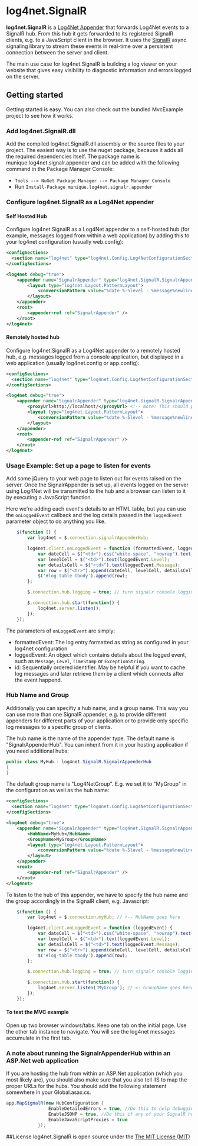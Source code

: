 # log4net.SignalR


**log4net.SignalR** is a [Log4Net Appender](http://logging.apache.org/log4net/release/manual/introduction.html#appenders) 
that forwards Log4Net events to a SignalR hub. From this hub it gets forwarded to its registered SignalR clients, e.g. to a JavaScript client in the browser.
It uses the [SignalR](https://github.com/SignalR/SignalR) async signaling library to stream these events in real-time over a persistent connection between the server and client.

The main use case for log4net.SignalR is building a log viewer on your website that gives easy visibility to diagnostic information and errors logged on the server.


## Getting started

Getting started is easy. You can also check out the bundled MvcExample project to see how it works.

### Add log4net.SignalR.dll

Add the compiled log4net.SignalR.dll assembly or the source files to your project. 
The easiest way is to use the nuget package, because it adds all the required dependencies itself. The package name is munique.log4net.signalr.appender and can be added with the following command in the Package Manager Console:

* `Tools --> NuGet Package Manager --> Package Manager Console`
* Run ``Install-Package munique.log4net.signalr.appender``

### Configure log4net.SignalR as a Log4Net appender
#### Self Hosted Hub
Configure log4net.SignalR as a Log4Net appender to a self-hosted hub (for example, messages logged from within a web application) by adding this to your log4net configuration (usually web.config):

```xml
<configSections>
  <section name="log4net" type="log4net.Config.Log4NetConfigurationSectionHandler, log4net" />
</configSections>

<log4net debug="true">
    <appender name="SignalrAppender" type="log4net.SignalR.SignalrAppender, log4net.SignalR">
        <layout type="log4net.Layout.PatternLayout">
            <conversionPattern value="%date %-5level - %message%newline" />
        </layout>
    </appender>
    <root>
        <appender-ref ref="SignalrAppender" />
    </root>
</log4net>
```

#### Remotely hosted hub
Configure log4net.SignalR as a Log4Net appender to a remotely hosted hub, e.g. messages logged from a console application, but displayed in a web application (usually log4net.config or app.config):

```xml
<configSections>
  <section name="log4net" type="log4net.Config.Log4NetConfigurationSectionHandler, log4net" />
</configSections>

<log4net debug="true">
    <appender name="SignalrAppender" type="log4net.SignalR.SignalrAppender, log4net.SignalR">
		<proxyUrl>http://localhost/</proxyUrl> <!-- Note: This should point to the root of your Web Application, not the hub itself -->
        <layout type="log4net.Layout.PatternLayout">
            <conversionPattern value="%date %-5level - %message%newline" />
        </layout>
    </appender>
    <root>
        <appender-ref ref="SignalrAppender" />
    </root>
</log4net>
```


### Usage Example: Set up a page to listen for events

Add some jQuery to your web page to listen out for events raised on the server. Once the SignalrAppender is set up, all events logged on the server using Log4Net will be transmitted to the hub and a browser can listen to it by executing a JavaScript function.

Here we're adding each event's details to an HTML table, but you can use the `onLoggedEvent` callback and the log details passed in the `loggedEvent` parameter object to do anything you like.

```javascript
    $(function () {
        var log4net = $.connection.signalrAppenderHub;

        log4net.client.onLoggedEvent = function (formattedEvent, loggedEvent, id) {
            var dateCell = $("<td>").css("white-space", "nowrap").text(loggedEvent.TimeStamp);
            var levelCell = $("<td>").text(loggedEvent.Level);
            var detailsCell = $("<td>").text(loggedEvent.Message);
            var row = $("<tr>").append(dateCell, levelCell, detailsCell);
            $('#log-table tbody').append(row);
        };

        $.connection.hub.logging = true; // turn signalr console logging on/off

        $.connection.hub.start(function() {
            log4net.server.listen();
        });
    });
```

The parameters of `onLoggedEvent` are simply:
  * formattedEvent: The log entry formatted as string as configured in your log4net configuration
  * loggedEvent: An object which contains details about the logged event, such as `Message`, `Level`, `TimeStamp` or `ExceptionString`.
  * id: Sequentially ordered identifier. May be helpful if you want to cache log messages and later retrieve them by a client which connects after the event happend.

### Hub Name and Group
Additionally you can specifiy a hub name, and a group name. This way you can use more than one SignalR appender, e.g. to provide different appenders for different parts of your application or to provide only specific log messages to a specific group of clients.

The hub name is the name of the appender type. The default name is "SignalrAppenderHub". You can inherit from it in your hosting application if you need additional hubs:

```c#
public class MyHub : log4net.SignalR.SignalrAppenderHub 
{
}
```

The default group name is "Log4NetGroup". E.g. we set it to "MyGroup" in the configuration as well as the hub name:

```xml
<configSections>
  <section name="log4net" type="log4net.Config.Log4NetConfigurationSectionHandler, log4net" />
</configSections>

<log4net debug="true">
    <appender name="SignalrAppender" type="log4net.SignalR.SignalrAppender, log4net.SignalR">
        <HubName>MyHub</HubName>
        <GroupName>MyGroup</GroupName>
        <layout type="log4net.Layout.PatternLayout">
            <conversionPattern value="%date %-5level - %message%newline" />
        </layout>
    </appender>
    <root>
        <appender-ref ref="SignalrAppender" />
    </root>
</log4net>
```

To listen to the hub of this appender, we have to specify the hub name and the group accordingly in the SignalR client, e.g. Javascript:


```javascript
    $(function () {
        var log4net = $.connection.myHub; // <-- HubName goes here

        log4net.client.onLoggedEvent = function (loggedEvent) {
            var dateCell = $("<td>").css("white-space", "nowrap").text(loggedEvent.TimeStamp);
            var levelCell = $("<td>").text(loggedEvent.Level);
            var detailsCell = $("<td>").text(loggedEvent.Message);
            var row = $("<tr>").append(dateCell, levelCell, detailsCell);
            $('#log-table tbody').append(row);
        };

        $.connection.hub.logging = true; // turn signalr console logging on/off

        $.connection.hub.start(function() {
            log4net.server.listen('MyGroup'); // <- GroupName goes here
        });
    });
```

#### To test the MVC example
Open up two browser windows/tabs. Keep one tab on the initial page. Use the other tab instance to navigate. You will see the log4net messages accumulate in the first tab.

### A note about running the SignalrAppenderHub within an ASP.Net web application
If you are hosting the hub from within an ASP.Net application (which you most likely are), you should also make sure that you also tell IIS to map the proper URLs for the hubs.  You should add the following statement somewhere in your Global.asax.cs.

```C#
app.MapSignalR(new HubConfiguration {
                EnableDetailedErrors = true, //Do this to help debugging, set to false in production
                EnableJSONP = true, //Do this if any of your SignalR hubs will be called by a proxy hub (like an appender in an external process)
                EnableJavaScriptProxies = true
            });
```
##License
log4net.SignalR is open source under the [The MIT License (MIT)](http://www.opensource.org/licenses/mit-license.php)
